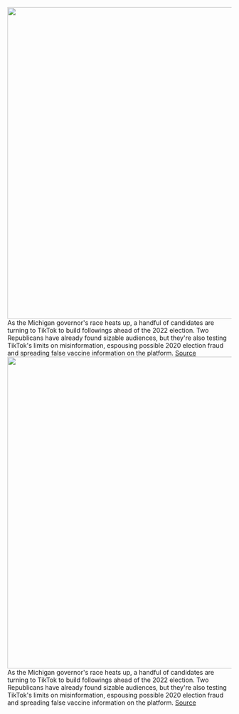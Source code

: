 <img src='https://cdn.vox-cdn.com/thumbor/rf2vx7uCaRBwQmZkVF_C_gidhrI=/0x0:2040x1360/1200x800/filters:focal(857x517:1183x843)/cdn.vox-cdn.com/uploads/chorus_image/image/69765045/acastro_200803_1777_tikTok_0002.0.0.jpg' width='700px' /><br/>
As the Michigan governor's race heats up, a handful of candidates are turning to TikTok to build followings ahead of the 2022 election. Two Republicans have already found sizable audiences, but they're also testing TikTok's limits on misinformation, espousing possible 2020 election fraud and spreading false vaccine information on the platform.
<a href='https://www.theverge.com/2021/8/23/22638290/tiktok-michigan-republicans-vaccine-misinformation-soladano-ryan-kelley'> Source <a/><img src='https://cdn.vox-cdn.com/thumbor/rf2vx7uCaRBwQmZkVF_C_gidhrI=/0x0:2040x1360/1200x800/filters:focal(857x517:1183x843)/cdn.vox-cdn.com/uploads/chorus_image/image/69765045/acastro_200803_1777_tikTok_0002.0.0.jpg' width='700px' /><br/>
As the Michigan governor's race heats up, a handful of candidates are turning to TikTok to build followings ahead of the 2022 election. Two Republicans have already found sizable audiences, but they're also testing TikTok's limits on misinformation, espousing possible 2020 election fraud and spreading false vaccine information on the platform.
<a href='https://www.theverge.com/2021/8/23/22638290/tiktok-michigan-republicans-vaccine-misinformation-soladano-ryan-kelley'> Source <a/>